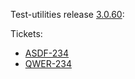 Test-utilities release [3.0.60](https://github.com/maweeks/test-utilities/pull/58):

Tickets:

- [ASDF-234](https://bob.atlassian.net/browse/ASDF-234)
- [QWER-234](https://bob.atlassian.net/browse/QWER-234)
